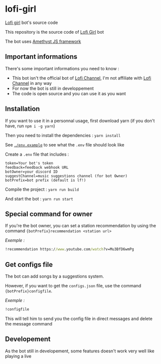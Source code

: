 
# lofi-girl

[Lofi girl](https://discord.com/oauth2/authorize?client_id=1037028318404419596&permissions=277028554752&scope=bot%20applications.commands) bot's source code

This repository is the source code of [Lofi Girl](https://discord.com/oauth2/authorize?client_id=1037028318404419596&permissions=277028554752&scope=bot%20applications.commands) bot

The bot uses [Amethyst JS framework](https://npmjs.com/package/amethystjs)

## Important informations

There's some important informations you need to know :

* This bot isn't the official bot of [Lofi Channel](https://youtube.com/c/LofiGirl), I'm not affiliate with [Lofi Channel](https://youtube.com/c/LofiGirl) in any way
* For now the bot is still in developpement
* The code is open source and you can use it as you want

## Installation

If you want to use it in a personnal usage, first download yarn (if you don't have, run `npm i -g yarn`)

Then you need to install the dependencies : `yarn install`

See [`./env.example`](./.env.example) to see what the `.env` file should look like

Create a `.env` file that includes :

```env
token=Your bot's token
feedback=feedback webhook URL
botOwner=your discord ID
suggestChannel=music suggestions channel (for bot Owner)
botPrefix=bot prefix (default is lf!)
```

Compile the project : `yarn run build`

And start the bot : `yarn run start`

## Special command for owner

If you're the bot owner, you can set a station recommendation by using the command `{botPrefix}recommendation <station url>`

*Exemple :*

```cmd
!recommendation https://www.youtube.com/watch?v=Mu3BfD6wmPg
```

## Get configs file

The bot can add songs by a suggestions system.

However, if you want to get the `configs.json` file, use the command `{botPrefix}configfile`.

*Exemple :*

```cmd
!configfile
```

This will tell him to send you the config file in direct messages and delete the message command

## Developement

As the bot still in developement, some features doesn't work very well like playing a live
